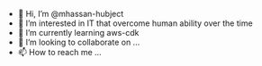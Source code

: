- 👋 Hi, I’m @mhassan-hubject
- 👀 I’m interested in IT that overcome human ability over the time
- 🌱 I’m currently learning aws-cdk
- 💞️ I’m looking to collaborate on ...
- 📫 How to reach me ...

<!---
mhassan-hubject/mhassan-hubject is a ✨ special ✨ repository because its `README.md` (this file) appears on your GitHub profile.
You can click the Preview link to take a look at your changes.
--->
